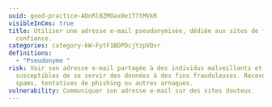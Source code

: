 ```yaml
---
uuid: good-practice-ADnRl8ZMOax0e1T7tMVkR
visibleInCms: true
title: Utiliser une adresse e-mail pseudonymisée, dédiée aux sites de faible
  confiance.
categories: category-kW-FytF1BDPDcjYzpVQvr
definitions:
  - "Pseudonyme "
risk: Voir son adresse e-mail partagée à des individus malveillants et
  susceptibles de se servir des données à des fins frauduleuses. Recevoir des
  spams, tentatives de phishing ou autres arnaques.
vulnerability: Communiquer son adresse e-mail sur des sites douteux.
---
```

